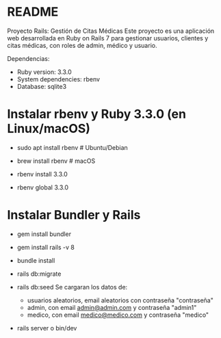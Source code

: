 # README

Proyecto Rails: Gestión de Citas Médicas
Este proyecto es una aplicación web desarrollada en Ruby on Rails 7 para gestionar usuarios, clientes y citas médicas, con roles de admin, médico y usuario.

Dependencias:
* Ruby version: 3.3.0
* System dependencies: rbenv
* Database: sqlite3

# Instalar rbenv y Ruby 3.3.0 (en Linux/macOS)
- sudo apt install rbenv  # Ubuntu/Debian

- brew install rbenv      # macOS

- rbenv install 3.3.0

- rbenv global 3.3.0

# Instalar Bundler y Rails
- gem install bundler

- gem install rails -v 8

- bundle install

- rails db:migrate

- rails db:seed
 Se cargaran los datos de: 
    - usuarios aleatorios, email aleatorios con contraseña "contraseña"
    - admin, con email admin@admin.com y contraseña "admin1"
    - medico, con email medico@medico.com y contraseña "medico"

- rails server o bin/dev
